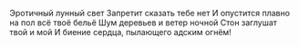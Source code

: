 Эротичный лунный свет
Запретит сказать тебе нет
И опустится плавно на пол всё твоё бельё
Шум деревьев и ветер ночной
Стон заглушат твой и мой
И биение сердца, пылающего адским огнём!
